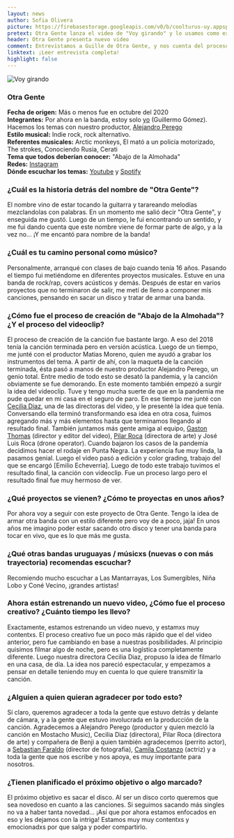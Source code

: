 ```yaml
---
layout: news
author: Sofia Olivera
picture: https://firebasestorage.googleapis.com/v0/b/coolturus-uy.appspot.com/o/news%2Fotragente.jpg?alt=media&token=d81dcf2e-b00e-44c3-8cca-9ad4e1e2fd06
pretext: Otra Gente lanza el video de "Voy girando" y lo usamos como excusa para hablar con Guille sobre el comienzo de la banda y los proyectos que se vienen.
header: Otra Gente presenta nuevo video
comment: Entrevistamos a Guille de Otra Gente, y nos cuenta del proceso que viene haciendo en el mundo de la música.
linktext: ¡Leer entrevista completa! 
highlight: false
---
```

<div class="image-box">
<img src="https://firebasestorage.googleapis.com/v0/b/coolturus-uy.appspot.com/o/news%2Fotragentevoygirando.jpg?alt=media&token=9364a2a8-1ed6-4404-92e4-8c2170a04609" alt="Voy girando"></div>

### Otra Gente
**Fecha de origen:** Más o menos fue en octubre del 2020<br>
**Integrantes:** Por ahora en la banda, estoy solo [yo](https://www.instagram.com/guille.gomezz/) (Guillermo Gómez). Hacemos los temas con nuestro productor, [Alejandro Perego](https://www.instagram.com/ale.perego/)<br>
**Estilo musical:** Indie rock, rock alternativo.<br>
**Referentes musicales:** Arctic monkeys, El mató a un policía motorizado, The strokes, Conociendo Rusia, Cerati<br>
**Tema que todos deberían conocer:** "Abajo de la Almohada" <br>
**Redes:** [Instagram](https://instagram.com/otragente.uy)<br>
**Dónde escuchar los temas:**
[Youtube](https://www.youtube.com/watch?v=5zMXUUExkK8)
y [Spotify](https://open.spotify.com/track/4Xpk9lBHh1AKeUa6PxbQHE?si=0511cad1f4584e1b)<br>

### ¿Cuál es la historia detrás del nombre de "Otra Gente"?
El nombre vino de estar tocando la guitarra y tarareando melodías mezclandolas con palabras. En un momento me salió decir "Otra Gente", y enseguida me gustó. Luego de un tiempo, le fui encontrando un sentido, y me fui dando cuenta que este nombre viene de formar parte de algo, y a la vez no… ¡Y me encantó para nombre de la banda!

### ¿Cuál es tu camino personal como músico?
Personalmente, arranqué con clases de bajo cuando tenía 16 años. Pasando el tiempo fui metiéndome en diferentes proyectos musicales. Estuve en una banda de rock/rap, covers acústicos y demás. Después de estar en varios proyectos que no terminaron de salir, me metí de lleno a componer mis canciones, pensando en sacar un disco y tratar de armar una banda.

### ¿Cómo fue el proceso de creación de "Abajo de la Almohada"? ¿Y el proceso del videoclip?
El proceso de creación de la canción fue bastante largo. A eso del 2018 tenía la canción terminada pero en versión acústica. Luego de un tiempo, me junté con el productor Matias Moreno, quien me ayudó a grabar los instrumentos del tema. A partir de ahí, con la maqueta de la canción terminada, ésta pasó a manos de nuestro productor Alejandro Perego, un genio total. Entre medio de todo esto se desató la pandemia, y la canción obviamente se fue demorando. En este momento también empezó a surgir la idea del videoclip. Tuve y tengo mucha suerte de que en la pandemia me pude quedar en mi casa en el seguro de paro. En ese tiempo me junté con [Cecilia Diaz](https://www.instagram.com/cecidiazw/), una de las directoras del video, y le presenté la idea que tenía. Conversando ella terminó transformando esa idea en otra cosa, fuimos agregando más y más elementos hasta que terminamos llegando al resultado final. También juntamos más gente amiga al equipo, [Gaston Thomas](https://www.instagram.com/gastonthomasb/) (director y editor del video), [Pilar Roca](https://www.instagram.com/pilirocs/) (directora de arte) y José Luis Roca (drone operator). Cuando bajaron los casos de la pandemia decidimos hacer el rodaje en Punta Negra. La experiencia fue muy linda, la pasamos genial. Luego el video pasó a edición y color grading, trabajo del que se encargó [Emilio Echeverria]. Luego de todo este trabajo tuvimos el resultado final, la canción con videoclip. Fue un proceso largo pero el resultado final fue muy hermoso de ver.

### ¿Qué proyectos se vienen? ¿Cómo te proyectas en unos años?
Por ahora voy a seguir con este proyecto de Otra Gente. Tengo la idea de armar otra banda con un estilo diferente pero voy de a poco, jaja! En unos años me imagino poder estar sacando otro disco y tener una banda para tocar en vivo, que es lo que más me gusta.

### ¿Qué otras bandas uruguayas / músicxs (nuevas o con más trayectoria) recomendas escuchar?
Recomiendo mucho escuchar a Las Mantarrayas, Los Sumergibles, Niña Lobo y Coné Vecino, ¡grandes artistas!

### Ahora están estrenando un nuevo video, ¿Cómo fue el proceso creativo? ¿Cuánto tiempo les llevo?
Exactamente, estamos estrenando un video nuevo, y estamxs muy contentxs. El proceso creativo fue un poco más rápido que el del video anterior, pero fue cambiando en base a nuestras posibilidades. Al principio quisimos filmar algo de noche, pero es una logística completamente diferente. Luego nuestra directora Cecilia Diaz, propuso la idea de filmarlo en una casa, de día. La idea nos pareció espectacular, y empezamos a pensar en detalle teniendo muy en cuenta lo que quiere transmitir la canción. 
 
### ¿Alguien a quien quieran agradecer por todo esto?
Sí claro, queremos agradecer a toda la gente que estuvo detrás y delante de cámara, y a la gente que estuvo involucrada en la producción de la canción. Agradecemos a Alejandro Perego (productor y quien mezcló la canción en Mostacho Music), Cecilia Diaz (directora), Pilar Roca (directora de arte) y compañera de Benji a quien también agradecemos (perrito actor), a [Sebastian Faraldo](https://www.instagram.com/sebastian.faraldo/) (director de fotografia), [Camila Costanzo](https://www.instagram.com/camicostanzo1/) (actriz) y a toda la gente que nos escribe y nos apoya, es muy importante para nosotros.
 
### ¿Tienen planificado el próximo objetivo o algo marcado?
El próximo objetivo es sacar el disco. Al ser un disco corto queremos que sea novedoso en cuanto a las canciones. Si seguimos sacando más singles no va a haber tanta novedad... ¡Así que por ahora estamos enfocados en eso y les dejamos con la intriga! Estamos muy muy contentxs y emocionadxs por que salga y poder compartirlo.
